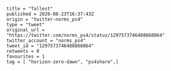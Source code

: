 ```
title = "Tallest"
published = 2020-08-23T16:37:43Z
origin = "twitter-norms_ps4"
type = "tweet"
original_url = "https://twitter.com/norms_ps4/status/1297573746488868864"
twitter_account = "norms_ps4"
tweet_id = "1297573746488868864"
retweets = 0
favourites = 1
tag = [ "horizon-zero-dawn", "ps4share",]
```

<p class='image'><img src='https://mnf.m17s.net/2020/08/23/EgHocVpXoAAj_pt.jpg' alt=''></p>

